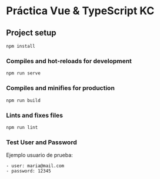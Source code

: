 # Práctica Vue & TypeScript KC

## Project setup

```
npm install
```

### Compiles and hot-reloads for development

```
npm run serve
```

### Compiles and minifies for production

```
npm run build
```

### Lints and fixes files

```
npm run lint
```

### Test User and Password

Ejemplo usuario de prueba:

```
- user: maria@mail.com
- password: 12345
```

